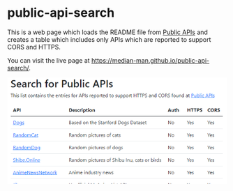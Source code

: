 # public-api-search

This is a web page which loads the README file from [Public APIs](https://github.com/public-apis/public-apis/blob/master/README.md) and creates a table which includes only APIs which are reported to support CORS and HTTPS.

You can visit the live page at https://median-man.github.io/public-api-search/.

![app screen shot](./images/screen-shot.PNG)
